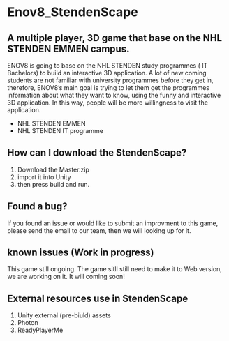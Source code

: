 # Enov8_StendenScape

## A multiple player, 3D game that base on the NHL STENDEN EMMEN campus.

ENOV8 is going to base on the NHL STENDEN study programmes ( IT Bachelors) to build an interactive 3D application. A lot of new coming students are not familiar with university programmes before they get in, therefore, ENOV8’s main goal is trying to let them get the programmes information about what they want to know, using the funny and interactive 3D application. In this way, people will be more willingness to visit the application. 

* NHL STENDEN EMMEN
* NHL STENDEN IT programme

## How can I download the StendenScape?

1. Download the Master.zip
2. import it into Unity
3. then press build and run.

## Found a bug?
If you found an issue or would like to submit an improvment to this game, please send the email to our team, then we will looking up for it.

## known issues (Work in progress)

This game still ongoing. The game sitll still need to make it to Web version, we are working on it.
It will coming soon!

## External resources use in StendenScape

1. Unity external (pre-biuld) assets
2. Photon
3. ReadyPlayerMe

